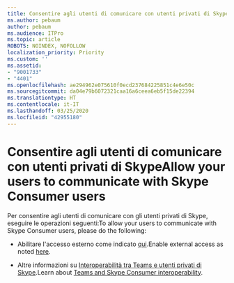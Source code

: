 ```yaml
---
title: Consentire agli utenti di comunicare con utenti privati di Skype
ms.author: pebaum
author: pebaum
ms.audience: ITPro
ms.topic: article
ROBOTS: NOINDEX, NOFOLLOW
localization_priority: Priority
ms.custom: ''
ms.assetid:
- "9001733"
- "4401"
ms.openlocfilehash: ae294962e075610f0ecd237684225851c4e6e50c
ms.sourcegitcommit: da04e79b6072321caa16a6ceea6eb5f15de22394
ms.translationtype: HT
ms.contentlocale: it-IT
ms.lasthandoff: 03/25/2020
ms.locfileid: "42955180"
---
```

# <a name="allow-your-users-to-communicate-with-skype-consumer-users"></a><span data-ttu-id="de4d1-102">Consentire agli utenti di comunicare con utenti privati di Skype</span><span class="sxs-lookup"><span data-stu-id="de4d1-102">Allow your users to communicate with Skype Consumer users</span></span>

<span data-ttu-id="de4d1-103">Per consentire agli utenti di comunicare con gli utenti privati di Skype, eseguire le operazioni seguenti:</span><span class="sxs-lookup"><span data-stu-id="de4d1-103">To allow your users to communicate with Skype Consumer users, please do the following:</span></span>

- <span data-ttu-id="de4d1-104">Abilitare l'accesso esterno come indicato [qui](https://docs.microsoft.com/microsoftteams/manage-external-access#allow-or-block-domains).</span><span class="sxs-lookup"><span data-stu-id="de4d1-104">Enable external access as noted [here](https://docs.microsoft.com/microsoftteams/manage-external-access#allow-or-block-domains).</span></span>

- <span data-ttu-id="de4d1-105">Altre informazioni su [Interoperabilità tra Teams e utenti privati di Skype](https://docs.microsoft.com/microsoftteams/teams-skype-interop).</span><span class="sxs-lookup"><span data-stu-id="de4d1-105">Learn about [Teams and Skype Consumer interoperability](https://docs.microsoft.com/microsoftteams/teams-skype-interop).</span></span>
